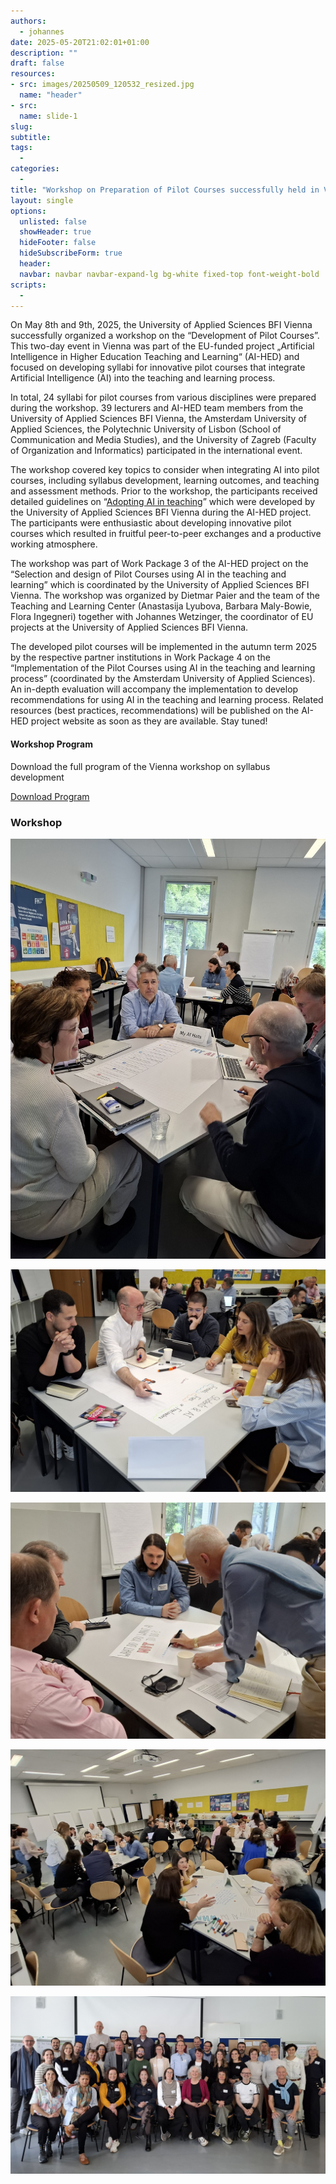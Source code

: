 ```yaml
---
authors:
  - johannes
date: 2025-05-20T21:02:01+01:00
description: ""
draft: false
resources: 
- src: images/20250509_120532_resized.jpg
  name: "header"
- src:
  name: slide-1
slug:
subtitle: 
tags: 
  - 
categories: 
  - 
title: "Workshop on Preparation of Pilot Courses successfully held in Vienna"
layout: single
options:
  unlisted: false
  showHeader: true
  hideFooter: false
  hideSubscribeForm: true
  header:
  navbar: navbar navbar-expand-lg bg-white fixed-top font-weight-bold
scripts:
  -
---
```



On May 8th and 9th, 2025, the University of Applied Sciences BFI Vienna successfully organized a workshop on the “Development of Pilot Courses”. This two-day event in Vienna was part of the EU-funded project „Artificial Intelligence in Higher Education Teaching and Learning“ (AI-HED) and focused on developing syllabi for innovative pilot courses that integrate Artificial Intelligence (AI) into the teaching and learning process.

In total, 24 syllabi for pilot courses from various disciplines were prepared during the workshop. 39 lecturers and AI-HED team members from the University of Applied Sciences BFI Vienna, the Amsterdam University of Applied Sciences, the Polytechnic University of Lisbon (School of Communication and Media Studies), and the University of Zagreb (Faculty of Organization and Informatics) participated in the international event.

The workshop covered key topics to consider when integrating AI into pilot courses, including syllabus development, learning outcomes, and teaching and assessment methods. Prior to the workshop, the participants received detailed guidelines on “[Adopting AI in teaching](https://ai-hed.eu/downloads/AI-HED_WP3_Guidelines_course_development_final_Feb14_2025.pdf)” which were developed by the University of Applied Sciences BFI Vienna during the AI-HED project. The participants were enthusiastic about developing innovative pilot courses which resulted in fruitful peer-to-peer exchanges and a productive working atmosphere.

The workshop was part of Work Package 3 of the AI-HED project on the “Selection and design of Pilot Courses using AI in the teaching and learning” which is coordinated by the University of Applied Sciences BFI Vienna. The workshop was organized by Dietmar Paier and the team of the Teaching and Learning Center (Anastasija Lyubova, Barbara Maly-Bowie, Flora Ingegneri) together with Johannes Wetzinger, the coordinator of EU projects at the University of Applied Sciences BFI Vienna.

The developed pilot courses will be implemented in the autumn term 2025 by the respective partner institutions in Work Package 4 on the “Implementation of the Pilot Courses using AI in the teaching and learning process” (coordinated by the Amsterdam University of Applied Sciences). An in-depth evaluation will accompany the implementation to develop recommendations for using AI in the teaching and learning process. Related resources (best practices, recommendations) will be published on the AI-HED project website as soon as they are available. Stay tuned!

<div class="card my-4">
  <div class="card-body bg-light">
    <div class="row align-items-center">
      <div class="col-md-8">
        <h4 class="mb-0">Workshop Program</h4>
        <p class="text-muted mb-0">Download the full program of the Vienna workshop on syllabus development</p>
      </div>
      <div class="col-md-4 text-md-right mt-3 mt-md-0">
        <a href="AI-HED_Vienna_workshop_syllabus_development_final_program_23.04.2025.pdf" class="btn btn-primary btn-lg">
          <i class="fas fa-file-pdf mr-2"></i>Download Program
        </a>
      </div>
    </div>
  </div>
</div>


<div class="container-fluid px-0 mt-5 mb-4">
  <h3 class="mb-4">Workshop</h3>
  <div class="row g-3">
    <div class="col-md-4">
      <div class="card h-100 shadow-sm">
        <a href="images/20250508_092138_resized.jpg" target="_blank">
          <img src="images/20250508_092138_resized.jpg" class="card-img-top" alt="Workshop participants during the opening session">
        </a>
        <div class="card-body">
          <p class="card-text small text-muted">
          </p>
        </div>
      </div>
    </div>
    <div class="col-md-4">
      <div class="card h-100 shadow-sm">
        <a href="images/20250508_093424_resized.jpg" target="_blank">
          <img src="images/20250508_093424_resized.jpg" class="card-img-top" alt="Group discussion during workshop">
        </a>
        <div class="card-body">
          <p class="card-text small text-muted">
          </p>
        </div>
      </div>
    </div>
    <div class="col-md-4">
      <div class="card h-100 shadow-sm">
        <a href="images/20250508_093636_resized.jpg" target="_blank">
          <img src="images/20250508_093636_resized.jpg" class="card-img-top" alt="Workshop presentation">
        </a>
        <div class="card-body">
          <p class="card-text small text-muted">
          </p>
        </div>
      </div>
    </div>
    <div class="col-md-6">
      <div class="card h-100 shadow-sm">
        <a href="images/20250508_094634_resized.jpg" target="_blank">
          <img src="images/20250508_094634_resized.jpg" class="card-img-top" alt="Workshop team collaboration">
        </a>
        <div class="card-body">
          <p class="card-text small text-muted">
          </p>
        </div>
      </div>
    </div>
    <div class="col-md-6">
      <div class="card h-100 shadow-sm">
        <a href="images/20250509_120532_resized.jpg" target="_blank">
          <img src="images/20250509_120532_resized.jpg" class="card-img-top" alt="Workshop final presentation">
        </a>
        <div class="card-body">
          <p class="card-text small text-muted">
          </p>
        </div>
      </div>
    </div>
  </div>
</div>

